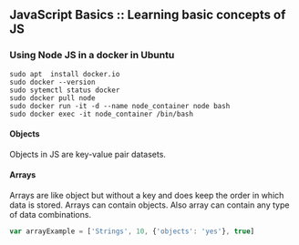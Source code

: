 ## JavaScript Basics :: Learning basic concepts of JS

### Using Node JS in a docker in Ubuntu
```
sudo apt  install docker.io
sudo docker --version
sudo sytemctl status docker
sudo docker pull node
sudo docker run -it -d --name node_container node bash
sudo docker exec -it node_container /bin/bash
```

#### Objects
Objects in JS are key-value pair datasets. 

#### Arrays
Arrays are like object but without a key and does keep the order in which data is stored. Arrays can contain objects. Also array can contain any type of data combinations. 
```js
var arrayExample = ['Strings', 10, {'objects': 'yes'}, true]
```